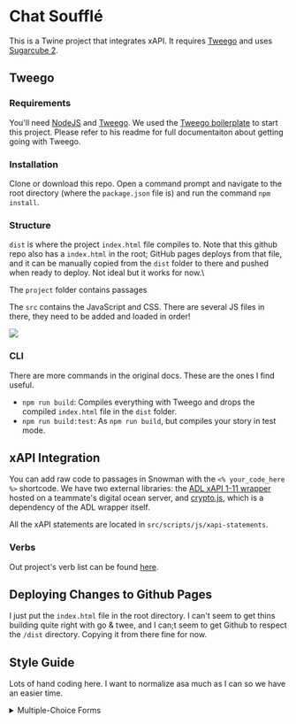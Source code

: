 # Chat Soufflé

This is a Twine project that integrates xAPI. It requires [Tweego](https://github.com/tmedwards/tweego) and uses [Sugarcube 2](https://www.motoslave.net/sugarcube/2/docs/). 

## Tweego

### Requirements

You'll need [NodeJS](docs/installing-node.md) and [Tweego](docs/installing-tweego.md).  We used the [Tweego boilerplate](https://github.com/ChapelR/tweego-setup) to start this project. Please refer to his readme for full documentaiton about getting going with Tweego. 

### Installation

Clone or download this repo.  Open a command prompt and navigate to the root directory (where the `package.json` file is) and run the command `npm install`.

### Structure

`dist` is where the project `index.html` file compiles to. Note that this github repo also has a `index.html` in the root; GitHub pages deploys from that file, and it can be manually copied from the `dist` folder to there and pushed when ready to deploy. Not ideal but it works for now.\

The `project` folder contains passages

The `src` contains the JavaScript and CSS. There are several JS files in there, they need to be added and loaded in order!

![](https://i.imgur.com/TvhBJzl.png)

### CLI

There are more commands in the original docs. These are the ones I find useful. 
* `npm run build`: Compiles everything with Tweego and drops the compiled `index.html` file in the `dist` folder.
* `npm run build:test`: As `npm run build`, but compiles your story in test mode.

## xAPI Integration

You can add raw code to passages in Snowman with the `<% your_code_here %>` shortcode. We have two external libraries: the [ADL xAPI 1-11 wrapper](https://github.com/adlnet/xAPIWrapper) hosted on a teammate's digital ocean server, and [crypto.js](https://github.com/brix/crypto-js), which is a dependency of the ADL wrapper itself. 

All the xAPI statements are located in `src/scripts/js/xapi-statements`.

### Verbs

Out project's verb list can be found [here](https://docs.google.com/spreadsheets/d/1qf47gYZWVAjUKNVpsd0DShU309cwUStDkfxgojpdWrY/edit?usp=sharing).

## Deploying Changes to Github Pages

I just put the `index.html` file in the root directory. I can't seem to get thins building quite right with go & twee, and I can;t seem to get Github to respect the `/dist` directory. Copying it from there fine for now. 

## Style Guide

Lots of hand coding here. I want to normalize asa much as I can so we have an easier time.

<details>
<summary>Multiple-Choice Forms</summary>

replace formName and form-name with the form's names, and options.

```js
  const formNameChoice = document.querySelector('input[name="form-name-choice"]:checked').value;

  var statement = {
    "actor": {
      "mbox": "mailto:team.chatsouffle@gmail.com",
      "name": actor,
      "objectType": "Agent"
    },
    "verb": {
      "id": "verb_id",
      "display": { "en-US": "answered" }
    },
    "object": {
      "id": "https://doughahn.github.io/chat-souffle/function_name",
      "definition": {
        "name": { "en-US": "" },
        "description": { "en-US": "" },
      },
      "objectType": "Activity"
    },
    "result": {
      "response": formNameChoice
    }
  };
```

```html
<form id="form-name" class="pure-form">
    <label for="form-name-opt-one" class="pure-checkbox">
        <input type="radio" name="form-name-choice" id="form-name-opt-one" value="No Experience" />No experience: I have never written a multiple choice assessment.
    </label>
    <label for="form-name-opt-two" class="pure-checkbox">
        <input type="radio" name="form-name-choice" id="form-name-opt-two" value="Novice" />Novice: I have sufficient knowledge of developing multiple choice assessments but I have not performed this task.
    </label>
    <label for="form-name-opt-three" class="pure-checkbox">
        <input type="radio" name="form-name-choice" id="form-name-opt-three" value="Beginner" />Beginner: I have performed this task occasionally. 
    </label>
    <label for="form-name-opt-four" class="pure-checkbox">
        <input type="radio" name="form-name-choice" id="form-name-opt-four" value="Intermediate" />Intermediate: This task has been a central part of my work. I have performed it myself routinely without any supervision. 
    </label>
    <label for="form-name-opt-five" class="pure-checkbox">
        <input type="radio" name="form-name-choice" id="form-name-opt-five" value="Advanced" />I have trained others in performance of this task and/or others have consulted me as an expert for assistance in performing this task.
    </label>
    <button type="button" onclick="send_form_name()" id="form-name-submit" class="pure-button pure-button-primary">Submit Your Choice</button>
</form>
```
</details>